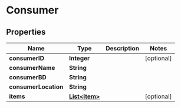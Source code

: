 

# Consumer


## Properties

| Name | Type | Description | Notes |
|------------ | ------------- | ------------- | -------------|
|**consumerID** | **Integer** |  |  [optional] |
|**consumerName** | **String** |  |  |
|**consumerBD** | **String** |  |  |
|**consumerLocation** | **String** |  |  |
|**items** | [**List&lt;Item&gt;**](Item.md) |  |  [optional] |



